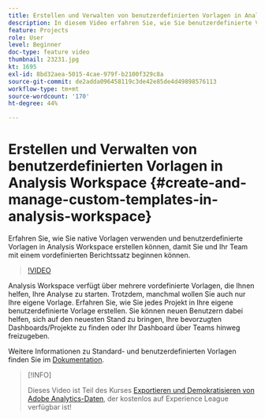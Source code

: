```yaml
---
title: Erstellen und Verwalten von benutzerdefinierten Vorlagen in Analysis Workspace
description: In diesem Video erfahren Sie, wie Sie benutzerdefinierte Vorlagen in Analysis Workspace erstellen, damit Sie und Ihr Team mit einem bestimmten Satz an Berichten starten können.
feature: Projects
role: User
level: Beginner
doc-type: feature video
thumbnail: 23231.jpg
kt: 1695
exl-id: 8bd32aea-5015-4cae-979f-b2100f329c8a
source-git-commit: de2adda096458119c3de42e85de4d49898576113
workflow-type: tm+mt
source-wordcount: '170'
ht-degree: 44%

---
```


# Erstellen und Verwalten von benutzerdefinierten Vorlagen in Analysis Workspace {#create-and-manage-custom-templates-in-analysis-workspace}

Erfahren Sie, wie Sie native Vorlagen verwenden und benutzerdefinierte Vorlagen in Analysis Workspace erstellen können, damit Sie und Ihr Team mit einem vordefinierten Berichtssatz beginnen können.

>[!VIDEO](https://video.tv.adobe.com/v/23231/?quality=12)

Analysis Workspace verfügt über mehrere vordefinierte Vorlagen, die Ihnen helfen, Ihre Analyse zu starten. Trotzdem, manchmal wollen Sie auch nur Ihre eigene Vorlage. Erfahren Sie, wie Sie jedes Projekt in Ihre eigene benutzerdefinierte Vorlage erstellen. Sie können neuen Benutzern dabei helfen, sich auf den neuesten Stand zu bringen, Ihre bevorzugten Dashboards/Projekte zu finden oder Ihr Dashboard über Teams hinweg freizugeben.

Weitere Informationen zu Standard- und benutzerdefinierten Vorlagen finden Sie im [Dokumentation](https://experienceleague.adobe.com/docs/analytics/analyze/analysis-workspace/build-workspace-project/starter-projects.html?lang=de).

>[!INFO]
>
> Dieses Video ist Teil des Kurses [Exportieren und Demokratisieren von Adobe Analytics-Daten](https://experienceleague.adobe.com/?recommended=Analytics-A-1-2022.1.democratizing), der kostenlos auf Experience League verfügbar ist!
